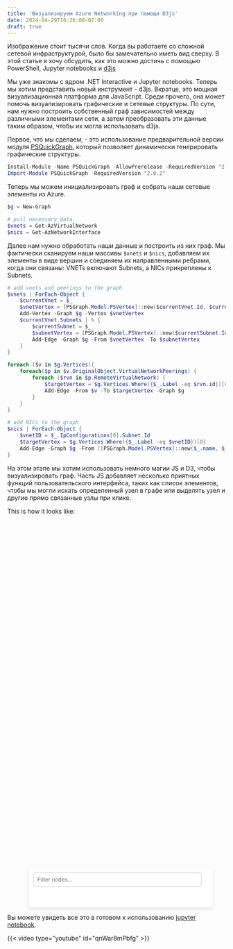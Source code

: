 ```yaml
---
title: 'Визуализируем Azure Networking при помощи D3js'
date: 2024-04-29T16:26:08-07:00
draft: true
---
```


<script type="module" src="display.js"></script>

<style>
#side-card {
    width: 20%;
    overflow-y: auto;
    background: #fff; /* Background color */
    padding: 10px;
    box-shadow: 0 4px 8px rgba(0,0,0,0.1); /* Shadow for raised effect */
    border-radius: 5px; /* Optional: adds rounded corners */
}

#node-list {
    display: grid;
    grid-template-columns: repeat(2, 1fr); /* Creates two columns */
    gap: 5px; /* Space between items */
    list-style: none; /* Removes default list styling */
    padding: 0;
}

#node-list li {
    background: #f8f8f8; /* Light background for each item */
    padding: 5px;
    border-radius: 3px; /* Rounded corners for list items */
    cursor: pointer; /* Indicates interactivity */
}

#filter-input {
    margin-bottom: 10px; /* Spacing between input and list */
    padding: 8px;
    width: calc(100% - 16px); /* Full width taking padding into account */
    box-sizing: border-box; /* Includes padding and border in width */
    border-radius: 5px; /* Rounded corners for input */
    border: 1px solid #ccc; /* Subtle border for the input */
}

#node-list li:hover {
    background-color: lightgray;  // Highlight list item on hover
    cursor: pointer;
}

circle {
    transition: all 0.3s ease;  // Smooth transition for changes in size and color
}
</style>


Изображение стоит тысячи слов. Когда вы работаете со сложной сетевой инфраструктурой, было бы замечательно иметь вид сверху. В этой статье я хочу обсудить, как это можно достичь с помощью PowerShell, Jupyter notebooks и [d3js](https://d3js.org/)
<!--more-->

Мы уже знакомы с ядром .NET Interactive и Jupyter notebooks. Теперь мы хотим представить новый инструмент - d3js. Вкратце, это мощная визуализационная платформа для JavaScript. Среди прочего, она может помочь визуализировать графические и сетевые структуры. По сути, нам нужно построить собственный граф зависимостей между различными элементами сети, а затем преобразовать эти данные таким образом, чтобы их могла использовать d3js.

Первое, что мы сделаем, - это использование предварительной версии модуля [PSQuickGraph](https://www.powershellgallery.com/packages/PSQuickGraph/1.1), который позволяет динамически генерировать графические структуры.

```powershell
Install-Module -Name PSQuickGraph -AllowPrerelease -RequiredVersion "2.0.2-alpha"
Import-Module PSQuickGraph -RequiredVersion "2.0.2"
```

Теперь мы можем инициализировать граф и собрать наши сетевые элементы из Azure.

```powershell
$g = New-Graph

# pull necessary data
$vnets = Get-AzVirtualNetwork
$nics = Get-AzNetworkInterface
```

Далее нам нужно обработать наши данные и построить из них граф. Мы фактически сканируем наши массивы `$vnets` и `$nics`, добавляем их элементы в виде вершин и соединяем их направленными ребрами, когда они связаны: VNETs включают Subnets, а NICs прикреплены к Subnets.

```powershell
# add vnets and peerings to the graph
$vnets | ForEach-Object {
    $currentVnet = $_
    $vnetVertex = [PSGraph.Model.PSVertex]::new($currentVnet.Id, $currentVnet)
    Add-Vertex -Graph $g -Vertex $vnetVertex
    $currentVnet.Subnets | % {
        $currentSubnet = $_
        $subnetVertex = [PSGraph.Model.PSVertex]::new($currentSubnet.Id, $currentSubnet)
        Add-Edge -Graph $g -From $vnetVertex -To $subnetVertex
    }
}

foreach ($v in $g.Vertices){
    foreach($p in $v.OriginalObject.VirtualNetworkPeerings) {
        foreach ($rvn in $p.RemoteVirtualNetwork) {
            $targetVertex = $g.Vertices.Where({$_.Label -eq $rvn.id})[0]
            Add-Edge -From $v -To $targetVertex -Graph $g
        }
    }
}

# add NICs to the graph
$nics | ForEach-Object {
    $vnetID = $_.IpConfigurations[0].Subnet.Id
    $targetVertex = $g.Vertices.Where({$_.Label -eq $vnetID})[0]
    Add-Edge -Graph $g -From ([PSGraph.Model.PSVertex]::new($_.name, $_)) -To $targetVertex
}

```

На этом этапе мы хотим использовать немного магии JS и D3, чтобы визуализировать граф. Часть JS добавляет несколько приятных функций пользовательского интерфейса, таких как список элементов, чтобы мы могли искать определенный узел в графе или выделять узел и другие прямо связанные узлы при клике.

This is how it looks like:

<div style="display: flex; flex-direction: column; width: 80%; margin: auto;">
    <div id="graph-container" style="width: 100%; height: 800px;"></div>
    <div id="side-card" style="width: 100%;">
        <input type="text" id="filter-input" placeholder="Filter nodes...">
        <ul id="node-list"></ul>
        <div id="pagination"></div>
    </div>
</div>

Вы можете увидеть все это в готовом к использованию [jupyter notebook](https://github.com/eosfor/scripting-notes/blob/main/notebooks/en/vnet-topology-visualization-d3js.ipynb). 

{{< video type="youtube" id="qnWar8mPbfg" >}}